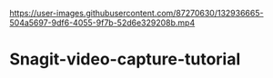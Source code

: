 

https://user-images.githubusercontent.com/87270630/132936665-504a5697-9df6-4055-9f7b-52d6e329208b.mp4

# Snagit-video-capture-tutorial
